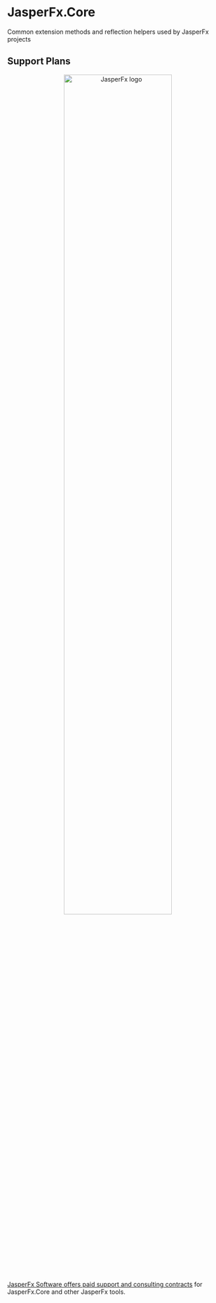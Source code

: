# JasperFx.Core
Common extension methods and reflection helpers used by JasperFx projects

## Support Plans

<div align="center">
    <img src="https://www.jasperfx.net/wp-content/uploads/2023/07/logo-alt-min.png" alt="JasperFx logo" width="70%">
</div>

[JasperFx Software offers paid support and consulting contracts](https://bit.ly/3szhwT2) for JasperFx.Core and other JasperFx tools. 

